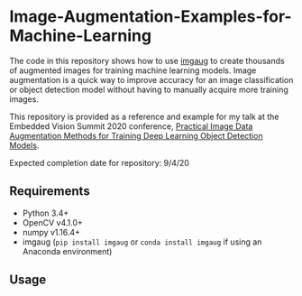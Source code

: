# Image-Augmentation-Examples-for-Machine-Learning
The code in this repository shows how to use [imgaug](https://github.com/aleju/imgaug) to create thousands of augmented images for training machine learning models. Image augmentation is a quick way to improve accuracy for an image classification or object detection model without having to manually acquire more training images.

This repository is provided as a reference and example for my talk at the Embedded Vision Summit 2020 conference, [Practical Image Data Augmentation Methods for Training Deep Learning Object Detection Models](https://embeddedvisionsummit.com/2020/session/practical-image-data-augmentation-methods-for-training-deep-learning-object-detection-models/).

Expected completion date for repository: 9/4/20

## Requirements

- Python 3.4+
- OpenCV v4.1.0+
- numpy v1.16.4+
- imgaug (`pip install imgaug` or `conda install imgaug` if using an Anaconda environment)


## Usage
